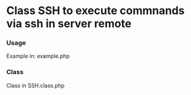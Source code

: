 # Class SSH to execute commnands via ssh in server remote

### Usage

Example in: example.php

### Class

Class in SSH.class.php
